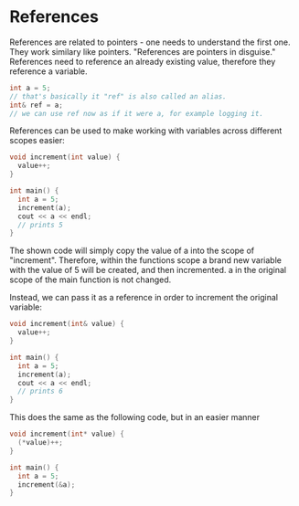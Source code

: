 # References 

References are related to pointers - one needs to understand the first one. They work similary like pointers. 
"References are pointers in disguise." References need to reference an already existing value, therefore they reference a variable. 

```cpp
int a = 5; 
// that's basically it "ref" is also called an alias. 
int& ref = a; 
// we can use ref now as if it were a, for example logging it. 
```

References can be used to make working with variables across different scopes easier: 
```cpp 
void increment(int value) {
  value++; 
}

int main() {
  int a = 5; 
  increment(a); 
  cout << a << endl; 
  // prints 5
}
```
The shown code will simply copy the value of a into the scope of "increment". Therefore, within the functions scope a brand new 
variable with the value of 5 will be created, and then incremented. a in the original scope of the main function is not changed. 

Instead, we can pass it as a reference in order to increment the original variable: 
```cpp
void increment(int& value) {
  value++; 
}

int main() {
  int a = 5; 
  increment(a); 
  cout << a << endl; 
  // prints 6
}
```

This does the same as the following code, but in an easier manner
```cpp
void increment(int* value) {
  (*value)++; 
}

int main() {
  int a = 5; 
  increment(&a); 
}
```